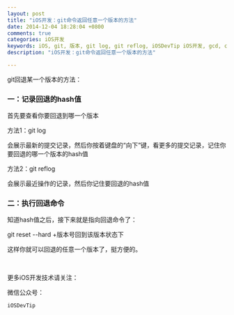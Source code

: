 ```yaml
---
layout: post
title: "iOS开发：git命令返回任意一个版本的方法"
date: 2014-12-04 18:28:04 +0800
comments: true
categories: iOS开发
keywords: iOS, git, 版本, git log, git reflog, iOSDevTip iOS开发, gcd, cocoapods, 队列, 个人博客, 刚刚在线
description: "iOS开发：git命令返回任意一个版本的方法"

---
```


git回退某一个版本的方法：


<div class="entry-content"><h3>一：记录回退的hash值</h3>


首先要查看你要回退到哪一个版本

方法1：git log

会展示最新的提交记录，然后你按着键盘的“向下”键，看更多的提交记录，记住你要回退的哪一个版本的hash值


方法2：git reflog

会展示最近操作的记录，然后你记住要回退的hash值


<div class="entry-content"><h3>二：执行回退命令</h3>

知道hash值之后，接下来就是指向回退命令了：

git reset --hard +版本号回到该版本状态下


这样你就可以回退的任意一个版本了，挺方便的。

</br>

更多iOS开发技术请关注：

微信公众号：

	iOSDevTip